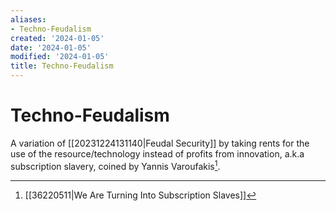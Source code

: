 ```yaml
---
aliases:
- Techno-Feudalism
created: '2024-01-05'
date: '2024-01-05'
modified: '2024-01-05'
title: Techno-Feudalism
---
```


# Techno-Feudalism

A variation of [[20231224131140|Feudal Security]] by taking rents for the use of the resource/technology instead of profits from innovation, a.k.a subscription slavery, coined by Yannis Varoufakis[^1].

[^1]: [[36220511|We Are Turning Into Subscription Slaves]]